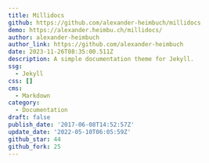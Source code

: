 ```yaml
---
title: Millidocs
github: https://github.com/alexander-heimbuch/millidocs
demo: https://alexander.heimbu.ch/millidocs/
author: alexander-heimbuch
author_link: https://github.com/alexander-heimbuch
date: 2023-11-26T08:35:00.511Z
description: A simple documentation theme for Jekyll.
ssg:
  - Jekyll
css: []
cms:
  - Markdown
category:
  - Documentation
draft: false
publish_date: '2017-06-08T14:52:57Z'
update_date: '2022-05-10T06:05:59Z'
github_star: 44
github_fork: 25
---
```

